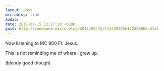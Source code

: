```yaml
---
layout: post
microblog: true
audio: 
date: 2011-09-15 12:27:20 +0100
guid: http://samdeane.micro.blog/2011/09/15/t114299256172580865.html
---
```

Now listening to MC 900 Ft. Jesus.

This is not reminding me of where I grew up.

(bloody good though)
